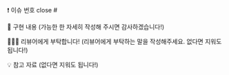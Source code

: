 ❗️ 이슈 번호
close #


📝 구현 내용
(가능한 한 자세히 작성해 주시면 감사하겠습니다!)



🙇🏻‍♂️ 리뷰어에게 부탁합니다!
(리뷰어에게 부탁하는 말을 작성해주세요. 없다면 지워도 됩니다!)



💡 참고 자료
(없다면 지워도 됩니다!)